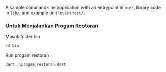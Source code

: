 A sample command-line application with an entrypoint in `bin/`, library code
in `lib/`, and example unit test in `test/`.

### Untuk Menjalankan Progam Restoran <br>
Masuk folder bin
```bash
cd bin
```
Run progam restoran
```bash
dart .\progam_restoran.dart
```
